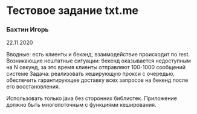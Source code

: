 # Тестовое задание txt.me
### Бахтин Игорь
22.11.2020  

Вводные: есть клиенты и бекэнд, взаимодействие происходит по rest. 
Возникающие нештатные ситуации: бекенд оказывается недоступным на N секунд, 
за это время клиенты отправляют 100-1000 сообщений системе
Задача: реализовать кеширующую прокси с очередью, обеспечить гарантирующее 
доставку всех запросов на бекенд после его восстановления.

Использовать только java без сторонних библиотек.
Приложение должно быть многопоточным с функциями кеширования.

